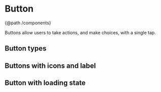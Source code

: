 # Button
{@path /components}

Buttons allow users to take actions, and make choices, with a single tap.

## Button types

<demo-view path="docs/components/button-demo/button-types-demo">
  <aui-button-types-demo></aui-button-types-demo>
</demo-view>

## Buttons with icons and label

<demo-view path="docs/components/button-demo/icon-label-buttons">
  <aui-icon-label-buttons></aui-icon-label-buttons>
</demo-view>

## Button with loading state

<demo-view path="docs/components/button-demo/button-with-loading-state">
  <aui-button-with-loading-state></aui-button-with-loading-state>
</demo-view>
